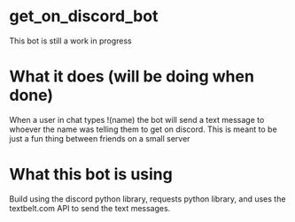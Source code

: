 # get_on_discord_bot
This bot is still a work in progress

# What it does (will be doing when done)
When a user in chat types !(name) the bot will send a text message to whoever the name was
telling them to get on discord. This is meant to be just a fun thing between friends on a
small server

# What this bot is using
Build using the discord python library, requests python library, and uses the textbelt.com
API to send the text messages.
